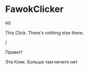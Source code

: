 # FawokClicker

Hi!

This Click.
There's nothing else there.

/

Привет!

Эта Клик.
Больше там ничего нет


